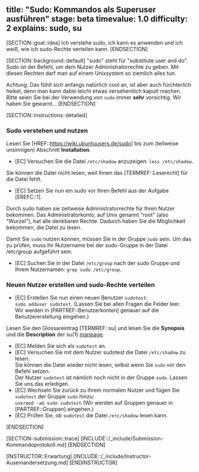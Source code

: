 title: "Sudo: Kommandos als Superuser ausführen"
stage: beta
timevalue: 1.0
difficulty: 2
explains: sudo, su
---

[SECTION::goal::idea]
Ich verstehe sudo, ich kann es anwenden und ich weiß, wie ich sudo-Rechte verteilen kann.
[ENDSECTION]

[SECTION::background::default]
"sudo" steht für "substitute user and do".
Sudo ist der Befehl, um dem Nutzer Administratorrechte zu geben. 
Mit diesen Rechten darf man auf einem Unixsystem so ziemlich alles tun.

Achtung: Das fühlt sich anfangs natürlich cool an, ist aber auch fürchterlich heikel,
denn man kann dabei leicht etwas versehentlich kaputt machen.
Bitte seien Sie bei der Verwendung von `sudo` immer **sehr** vorsichtig.
Wir haben Sie gewarnt...
[ENDSECTION]

[SECTION::instructions::detailed]

### Sudo verstehen und nutzen

Lesen Sie [HREF::https://wiki.ubuntuusers.de/sudo] bis zum (teilweise unsinnigen)
Abschnitt **Installation**.

- [EC] Versuchen Sie die Datei `/etc/shadow` anzuzeigen: `less /etc/shadow`.

Sie können die Datei nicht lesen, weil Ihnen das [TERMREF::Leserecht] für die Datei fehlt. 

- [EC] Setzen Sie nun ein sudo vor Ihren Befehl aus der Aufgabe [EREFC::1].

Durch sudo haben sie zeitweise Administratorrechte für Ihren Nutzer bekommen. 
Das Administratorkonto, auf Unix genannt "root" (also "Wurzel"), hat alle denkbaren
Rechte.
Dadurch haben Sie die Möglichkeit bekommen, die Datei zu lesen.  

Damit Sie `sudo` nutzen können, müssen Sie in der Gruppe `sudo` sein. Um das zu prüfen, muss Ihr 
Nutzername bei der sudo-Gruppe in der Datei /etc/group aufgeführt sein.

- [EC] Suchen Sie in der Datei `/etc/group` nach der sudo Gruppe und Ihrem Nutzernamen:
  `grep sudo /etc/group`.

### Neuen Nutzer erstellen und sudo-Rechte verteilen

- [EC] Erstellen Sie nun einen neuen Benutzer `sudotest`:  
    `sudo adduser sudotest`. (Lassen Sie bei allen Fragen die Felder leer.  
    Wir werden in [PARTREF::Benutzerkonten] genauer auf die Benutzererstellung eingehen.)

Lesen Sie den Glossareintrag [TERMREF::su] und lesen Sie die **Synopsis** und die **Description** der 
su(1) [manpage](https://manpages.debian.org/bookworm/util-linux/su.1.en.html).

- [EC] Melden Sie sich als `sudotest` an.
- [EC] Versuchen Sie mit dem Nutzer sudotest die Datei `/etc/shadow` zu lesen.  
  Sie können die Datei wieder nicht lesen, selbst wenn Sie `sudo` vor den Befehl setzen.  
  Der Nutzer `sudotest` ist nämlich noch nicht in der Gruppe `sudo`. Lassen Sie uns das erledigen.  
- [EC] Wechseln Sie zurück zu Ihrem normalen Nutzer und fügen Sie `sudotest` der Gruppe `sudo` hinzu:  
  `usermod -aG sudo sudotest` (Wir werden auf Gruppen genauer in [PARTREF::Gruppen] eingehen.)
- [EC] Prüfen Sie, ob `sudotest` die Datei `/etc/shadow` lesen kann.

[ENDSECTION]

[SECTION::submission::trace]
[INCLUDE::/_include/Submission-Kommandoprotokoll.md]
[ENDSECTION]

[INSTRUCTOR::Erwartung]
[INCLUDE::/_include/Instructor-Auseinandersetzung.md]
[ENDINSTRUCTOR]
